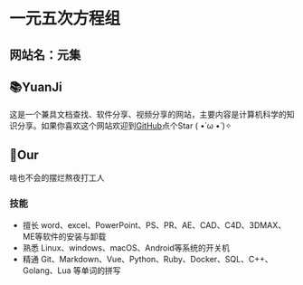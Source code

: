 # 一元五次方程组

## 网站名：元集
 ## 📚YuanJi
这是一个兼具文档查找、软件分享、视频分享的网站，主要内容是计算机科学的知识分享。如果你喜欢这个网站欢迎到[GitHub](https://github.com/LFJINGT/UQequation)点个Star ( •̀ ω •́ )✧

## 🐼Our
啥也不会的摆烂熬夜打工人

### 技能
* 擅长 word、excel、PowerPoint、PS、PR、AE、CAD、C4D、3DMAX、ME等软件的安装与卸载
* 熟悉 Linux、windows、macOS、Android等系统的开关机
* 精通 Git、Markdown、Vue、Python、Ruby、Docker、SQL、C++、Golang、Lua 等单词的拼写

